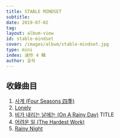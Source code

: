 ```yaml
---
title: STABLE MINDSET
subtitle:
date: 2019-07-02
tag:
layout: album-view
id: stable-mindset
cover: /images/album/stable-mindset.jpg
type: mini
index: 迷你 4 輯
author: 윤하
---
```


## 收錄曲目

1. [사계 (Four Seasons 四季)](/stable-mindset/four-seasons/)
2. [Lonely](/stable-mindset/lonely/)
3. [비가 내리는 날에는 (On A Rainy Day)](/stable-mindset/on-a-rainy-day) <span class="badge">TITLE</span>
4. [어려운 일 (The Hardest Work)](/stable-mindset/rainy-night/)
5. [Rainy Night](/stable-mindset/the-hardest-work/)
